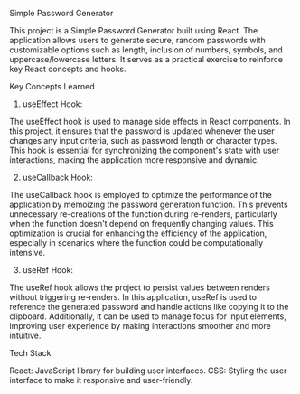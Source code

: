 Simple Password Generator


This project is a Simple Password Generator built using React. The application allows users to generate secure, random passwords with customizable options such as length, inclusion of numbers, symbols, and uppercase/lowercase letters. It serves as a practical exercise to reinforce key React concepts and hooks.

Key Concepts Learned


1. useEffect Hook:

The useEffect hook is used to manage side effects in React components. In this project, it ensures that the password is updated whenever the user changes any input criteria, such as password length or character types. This hook is essential for synchronizing the component's state with user interactions, making the application more responsive and dynamic.

2. useCallback Hook:

The useCallback hook is employed to optimize the performance of the application by memoizing the password generation function. This prevents unnecessary re-creations of the function during re-renders, particularly when the function doesn't depend on frequently changing values. This optimization is crucial for enhancing the efficiency of the application, especially in scenarios where the function could be computationally intensive.

3. useRef Hook:

The useRef hook allows the project to persist values between renders without triggering re-renders. In this application, useRef is used to reference the generated password and handle actions like copying it to the clipboard. Additionally, it can be used to manage focus for input elements, improving user experience by making interactions smoother and more intuitive.

Tech Stack


React: JavaScript library for building user interfaces.
CSS: Styling the user interface to make it responsive and user-friendly.